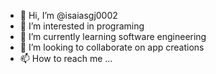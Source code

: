 - 👋 Hi, I’m @isaiasgj0002
- 👀 I’m interested in programing
- 🌱 I’m currently learning software engineering
- 💞️ I’m looking to collaborate on app creations
- 📫 How to reach me ...

<!---
isaiasgj0002/isaiasgj0002 is a ✨ special ✨ repository because its `README.md` (this file) appears on your GitHub profile.
You can click the Preview link to take a look at your changes.
--->
